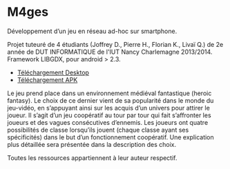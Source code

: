 M4ges
===================
Développement d’un jeu en réseau ad-hoc sur smartphone.

Projet tuteuré de 4 étudiants (Joffrey D., Pierre H., Florian K., Livaï Q.) de 2e année de DUT INFORMATIQUE de l'IUT Nancy Charlemagne 2013/2014.
Framework LIBGDX, pour android > 2.3.


* [Téléchargement Desktop](https://github.com/Hralien/M4ges/raw/master/M4ges.jar)
* [Téléchargement APK](https://github.com/Hralien/M4ges/raw/master/m4ges-android.apk)

Le jeu prend place dans un environnement médiéval fantastique (heroic fantasy). Le choix de ce dernier vient de sa popularité dans le monde du jeu-vidéo, en s’appuyant ainsi sur les acquis d’un univers pour attirer le joueur. Il s’agit d’un jeu coopératif au tour par tour qui fait s’affronter les joueurs et des vagues consécutives d’ennemis. Les joueurs ont quatre possibilités de classe lorsqu’ils jouent (chaque classe ayant ses spécificités) dans le but d’un fonctionnement coopératif. Une explication plus détaillée sera présentée dans la description des choix.

Toutes les ressources appartiennent à leur auteur respectif.
